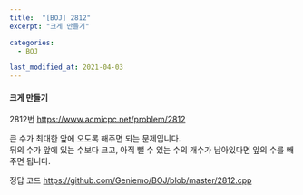 ```yaml
---
title:  "[BOJ] 2812"
excerpt: "크게 만들기"

categories:
  - BOJ

last_modified_at: 2021-04-03
---
```


#### 크게 만들기

2812번 <https://www.acmicpc.net/problem/2812>

큰 수가 최대한 앞에 오도록 해주면 되는 문제입니다.<br>
뒤의 수가 앞에 있는 수보다 크고, 아직 뺄 수 있는 수의 개수가 남아있다면 앞의 수를 빼주면 됩니다.

정답 코드 <https://github.com/Geniemo/BOJ/blob/master/2812.cpp>